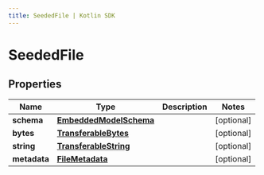 ```yaml
---
title: SeededFile | Kotlin SDK
---
```



# SeededFile

## Properties
Name | Type | Description | Notes
------------ | ------------- | ------------- | -------------
**schema** | [**EmbeddedModelSchema**](EmbeddedModelSchema) |  |  [optional]
**bytes** | [**TransferableBytes**](TransferableBytes) |  |  [optional]
**string** | [**TransferableString**](TransferableString) |  |  [optional]
**metadata** | [**FileMetadata**](FileMetadata) |  |  [optional]



